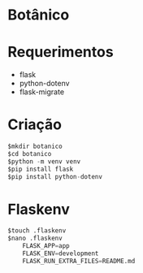 # Botânico

# Requerimentos
 - flask
 - python-dotenv
 - flask-migrate
 
# Criação
```python
$mkdir botanico
$cd botanico
$python -m venv venv
$pip install flask
$pip install python-dotenv
```

# Flaskenv
```python
$touch .flaskenv
$nano .flaskenv
    FLASK_APP=app
    FLASK_ENV=development
    FLASK_RUN_EXTRA_FILES=README.md
```





